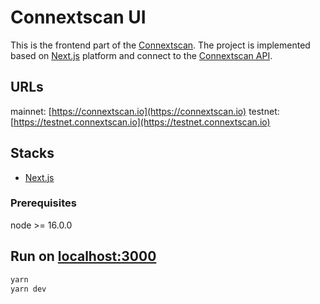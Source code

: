 # Connextscan UI
This is the frontend part of the [Connextscan](https://connextscan.io). The project is implemented based on [Next.js](https://nextjs.org) platform and connect to the [Connextscan API](https://github.com/CoinHippo-Labs/connextscan-api).

## URLs
mainnet: [https://connextscan.io](https://connextscan.io)
testnet: [https://testnet.connextscan.io](https://testnet.connextscan.io)

## Stacks
- [Next.js](https://nextjs.org)

### Prerequisites
node >= 16.0.0

## Run on [localhost:3000](http://localhost:3000)
```bash
yarn
yarn dev
```